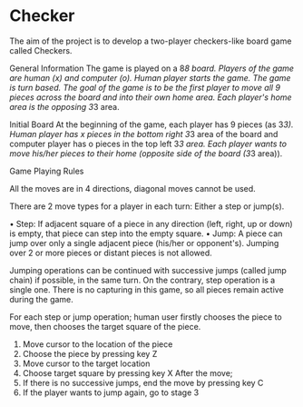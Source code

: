 # Checker

The aim of the project is to develop a two-player checkers-like board game called Checkers. 

General Information
The game is played on a 8*8 board. Players of the game are human (x) and computer (o). Human player starts the game. The game is turn based. The goal of the game is to be the first player to move all 9 pieces across the board and into their own home area. Each player's home area is the opposing 3*3 area. 

Initial Board
At the beginning of the game, each player has 9 pieces (as 3*3). Human player has x pieces in the bottom right 3*3 area of the board and computer player has o pieces in the top left 3*3 area. Each player wants to move his/her pieces to their home (opposite side of the board (3*3 area)).  

Game Playing Rules

All the moves are in 4 directions, diagonal moves cannot be used.

There are 2 move types for a player in each turn: Either a step or jump(s).

•	Step: If adjacent square of a piece in any direction (left, right, up or down) is empty, that piece can step into the empty square.
•	Jump: A piece can jump over only a single adjacent piece (his/her or opponent's). Jumping over 2 or more pieces or distant pieces is not allowed. 

Jumping operations can be continued with successive jumps (called jump chain) if possible, in the same turn. On the contrary, step operation is a single one. There is no capturing in this game, so all pieces remain active during the game. 

For each step or jump operation; human user firstly chooses the piece to move, then chooses the target square of the piece. 
1. Move cursor to the location of the piece
2. Choose the piece by pressing key Z
3. Move cursor to the target location 
4. Choose target square by pressing key X
    After the move;
5. If there is no successive jumps, end the move by pressing key C
6. If the player wants to jump again, go to stage 3  




